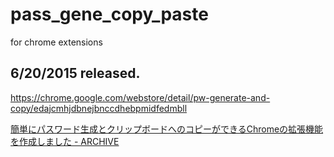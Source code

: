 # pass_gene_copy_paste
for chrome extensions

## 6/20/2015 released.
https://chrome.google.com/webstore/detail/pw-generate-and-copy/edajcmhjdbnejbnccdhebpmidfedmbll

[簡単にパスワード生成とクリップボードへのコピーができるChromeの拡張機能を作成しました - ARCHIVE](http://hrfmmymt.tumblr.com/post/122259185987/%E7%B0%A1%E5%8D%98%E3%81%AB%E3%83%91%E3%82%B9%E3%83%AF%E3%83%BC%E3%83%89%E7%94%9F%E6%88%90%E3%81%A8%E3%82%AF%E3%83%AA%E3%83%83%E3%83%97%E3%83%9C%E3%83%BC%E3%83%89%E3%81%B8%E3%81%AE%E3%82%B3%E3%83%94%E3%83%BC%E3%81%8C%E3%81%A7%E3%81%8D%E3%82%8Bchrome%E3%81%AE%E6%8B%A1%E5%BC%B5%E6%A9%9F%E8%83%BD%E3%82%92%E4%BD%9C%E6%88%90%E3%81%97%E3%81%BE%E3%81%97%E3%81%9F)
